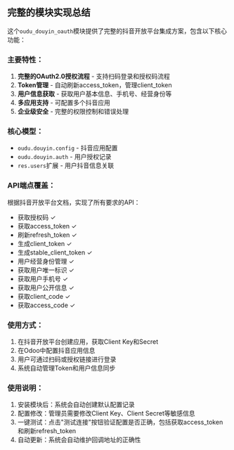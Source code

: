 ## 完整的模块实现总结

这个`oudu_douyin_oauth`模块提供了完整的抖音开放平台集成方案，包含以下核心功能：

### 主要特性：
1. **完整的OAuth2.0授权流程** - 支持扫码登录和授权码流程
2. **Token管理** - 自动刷新access_token，管理client_token
3. **用户信息获取** - 获取用户基本信息、手机号、经营身份等
4. **多应用支持** - 可配置多个抖音应用
5. **企业级安全** - 完整的权限控制和错误处理

### 核心模型：
- `oudu.douyin.config` - 抖音应用配置
- `oudu.douyin.auth` - 用户授权记录
- `res.users`扩展 - 用户抖音信息关联

### API端点覆盖：
根据抖音开放平台文档，实现了所有要求的API：
- 获取授权码 ✓
- 获取access_token ✓  
- 刷新refresh_token ✓
- 生成client_token ✓
- 生成stable_client_token ✓
- 用户经营身份管理 ✓
- 获取用户唯一标识 ✓
- 获取用户手机号 ✓
- 获取用户公开信息 ✓
- 获取client_code ✓
- 获取access_code ✓

### 使用方式：
1. 在抖音开放平台创建应用，获取Client Key和Secret
2. 在Odoo中配置抖音应用信息
3. 用户可通过扫码或授权链接进行登录
4. 系统自动管理Token和用户信息同步



### 使用说明：
1. 安装模块后：系统会自动创建默认配置记录
2. 配置修改：管理员需要修改Client Key、Client Secret等敏感信息
3. 一键测试：点击"测试连接"按钮验证配置是否正确，包括获取access_token和刷新refresh_token
4. 自动更新：系统会自动维护回调地址的正确性
